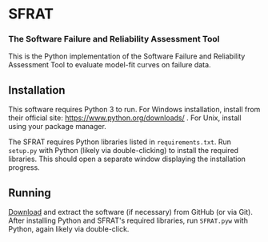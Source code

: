 # SFRAT

### The Software Failure and Reliability Assessment Tool
This is the Python implementation of the Software Failure and Reliability Assessment Tool to evaluate model-fit curves on failure data.
## Installation
This software requires Python 3 to run. For Windows installation, install from their official site: https://www.python.org/downloads/ . For Unix, install using your package manager.

The SFRAT requires Python libraries listed in `requirements.txt`. Run `setup.py` with Python (likely via double-clicking) to install the required libraries. This should open a separate window displaying the installation progress.

## Running
[Download](https://github.com/LanceFiondella/SFRAT/archive/refs/heads/master.zip) and extract the software (if necessary) from GitHub (or via Git).
After installing Python and SFRAT's required libraries, run `SFRAT.pyw` with Python, again likely via double-click.
